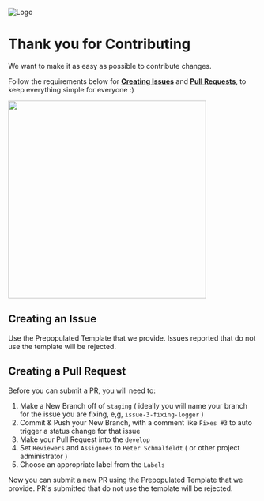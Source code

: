 ![Logo](https://sfccdevops.s3.amazonaws.com/logo-128.png "Logo")

Thank you for Contributing
===

We want to make it as easy as possible to contribute changes.

Follow the requirements below for __[Creating Issues](https://github.com/sfccdevops/sfcc-cli/issues/new)__ and __[Pull Requests](https://github.com/sfccdevops/sfcc-cli/pull/new)__, to keep everything simple for everyone :)

<img src="https://octodex.github.com/images/dinotocat.png" width="400" />

Creating an Issue
---

Use the Prepopulated Template that we provide.  Issues reported that do not use the template will be rejected.


Creating a Pull Request
---

Before you can submit a PR, you will need to:

1. Make a New Branch off of `staging` ( ideally you will name your branch for the issue you are fixing, e,g, `issue-3-fixing-logger` )
2. Commit & Push your New Branch, with a comment like `Fixes #3` to auto trigger a status change for that issue
3. Make your Pull Request into the `develop`
4. Set `Reviewers` and `Assignees` to `Peter Schmalfeldt` ( or other project administrator )
5. Choose an appropriate label from the `Labels`

Now you can submit a new PR using the Prepopulated Template that we provide.  PR's submitted that do not use the template will be rejected.

